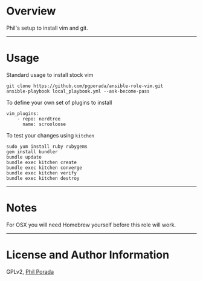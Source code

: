 # Overview
Phil's setup to install vim and git.

- - - -
# Usage

Standard usage to install stock vim

    git clone https://github.com/pgporada/ansible-role-vim.git
    ansible-playbook local_playbook.yml --ask-become-pass


To define your own set of plugins to install

    vim_plugins:
        - repo: nerdtree
          name: scrooloose

To test your changes using `kitchen`

    sudo yum install ruby rubygems
    gem install bundler
    bundle update
    bundle exec kitchen create
    bundle exec kitchen converge
    bundle exec kitchen verify
    bundle exec kitchen destroy

- - - -
# Notes
For OSX you will need Homebrew yourself before this role will work.

- - - -
# License and Author Information
GPLv2, [Phil Porada](https://philporada.com)
